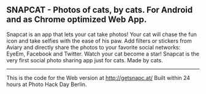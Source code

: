 SNAPCAT - Photos of cats, by cats. For Android and as Chrome optimized Web App.
--------------------------------------------------------------

Snapcat is an app that lets your cat take photos!
Your cat will chase the fun icon and take selfies with the ease of his paw.
Add filters or stickers from Aviary and directly share the photos to your favorite social networks: EyeEm, Facebook and Twitter.
Watch your cat become a star!
Snapcat is the very first social photo sharing app just for cats. Made by cats.

---------------------------------------------------------------
This is the code for the Web version at http://getsnapc.at/
Built within 24 hours at Photo Hack Day Berlin.
